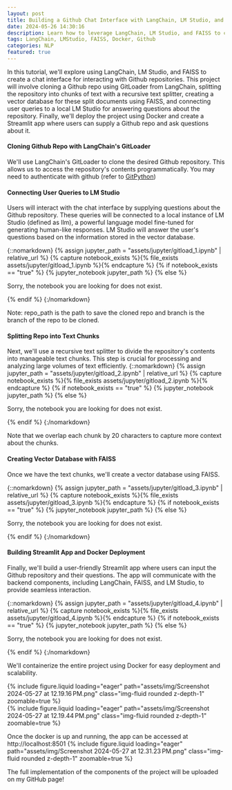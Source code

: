 ```yaml
---
layout: post
title: Building a Github Chat Interface with LangChain, LM Studio, and FAISS
date: 2024-05-26 14:30:16
description: Learn how to leverage LangChain, LM Studio, and FAISS to create a chat interface for Github repositories.
tags: LangChain, LMStudio, FAISS, Docker, Github
categories: NLP
featured: true
---
```


In this tutorial, we'll explore using LangChain, LM Studio, and FAISS to create a chat interface for interacting with Github repositories. This project will involve cloning a Github repo using GitLoader from LangChain, splitting the repository into chunks of text with a recursive text splitter, creating a vector database for these split documents using FAISS, and connecting user queries to a local LM Studio for answering questions about the repository. Finally, we'll deploy the project using Docker and create a Streamlit app where users can supply a Github repo and ask questions about it.

#### Cloning Github Repo with LangChain's GitLoader
We'll use LangChain's GitLoader to clone the desired Github repository. This allows us to access the repository's contents programmatically. You may need to authenticate with github (refer to [GitPython](https://github.com/gitpython-developers/GitPython))

#### Connecting User Queries to LM Studio
Users will interact with the chat interface by supplying questions about the Github repository. These queries will be connected to a local instance of LM Studio (defined as llm), a powerful language model fine-tuned for generating human-like responses. LM Studio will answer the user's questions based on the information stored in the vector database.

{::nomarkdown}
{% assign jupyter_path = "assets/jupyter/gitload_1.ipynb" | relative_url %}
{% capture notebook_exists %}{% file_exists assets/jupyter/gitload_1.ipynb %}{% endcapture %}
{% if notebook_exists == "true" %}
{% jupyter_notebook jupyter_path %}
{% else %}

<p>Sorry, the notebook you are looking for does not exist.</p>
{% endif %}
{:/nomarkdown}

Note: repo_path is the path to save the cloned repo and branch is the branch of the repo to be cloned.

#### Splitting Repo into Text Chunks
Next, we'll use a recursive text splitter to divide the repository's contents into manageable text chunks. This step is crucial for processing and analyzing large volumes of text efficiently.
{::nomarkdown}
{% assign jupyter_path = "assets/jupyter/gitload_2.ipynb" | relative_url %}
{% capture notebook_exists %}{% file_exists assets/jupyter/gitload_2.ipynb %}{% endcapture %}
{% if notebook_exists == "true" %}
{% jupyter_notebook jupyter_path %}
{% else %}

<p>Sorry, the notebook you are looking for does not exist.</p>
{% endif %}
{:/nomarkdown}

Note that we overlap each chunk by 20 characters to capture more context about the chunks.

#### Creating Vector Database with FAISS
Once we have the text chunks, we'll create a vector database using FAISS.

{::nomarkdown}
{% assign jupyter_path = "assets/jupyter/gitload_3.ipynb" | relative_url %}
{% capture notebook_exists %}{% file_exists assets/jupyter/gitload_3.ipynb %}{% endcapture %}
{% if notebook_exists == "true" %}
{% jupyter_notebook jupyter_path %}
{% else %}

<p>Sorry, the notebook you are looking for does not exist.</p>
{% endif %}
{:/nomarkdown}

#### Building Streamlit App and Docker Deployment
Finally, we'll build a user-friendly Streamlit app where users can input the Github repository and their questions. The app will communicate with the backend components, including LangChain, FAISS, and LM Studio, to provide seamless interaction. 

{::nomarkdown}
{% assign jupyter_path = "assets/jupyter/gitload_4.ipynb" | relative_url %}
{% capture notebook_exists %}{% file_exists assets/jupyter/gitload_4.ipynb %}{% endcapture %}
{% if notebook_exists == "true" %}
{% jupyter_notebook jupyter_path %}
{% else %}

<p>Sorry, the notebook you are looking for does not exist.</p>
{% endif %}
{:/nomarkdown}

We'll containerize the entire project using Docker for easy deployment and scalability.

<div class="row mt-3">
    <div class="col-sm mt-3 mt-md-0">
        {% include figure.liquid loading="eager" path="assets/img/Screenshot 2024-05-27 at 12.19.16 PM.png" class="img-fluid rounded z-depth-1" zoomable=true %}
    </div>
    <div class="col-sm mt-3 mt-md-0">
        {% include figure.liquid loading="eager" path="assets/img/Screenshot 2024-05-27 at 12.19.44 PM.png" class="img-fluid rounded z-depth-1" zoomable=true %}
    </div>
</div>

Once the docker is up and running, the app can be accessed at http://localhost:8501
{% include figure.liquid loading="eager" path="assets/img/Screenshot 2024-05-27 at 12.31.23 PM.png" class="img-fluid rounded z-depth-1" zoomable=true %}

The full implementation of the components of the project will be uploaded on my GitHub page!
